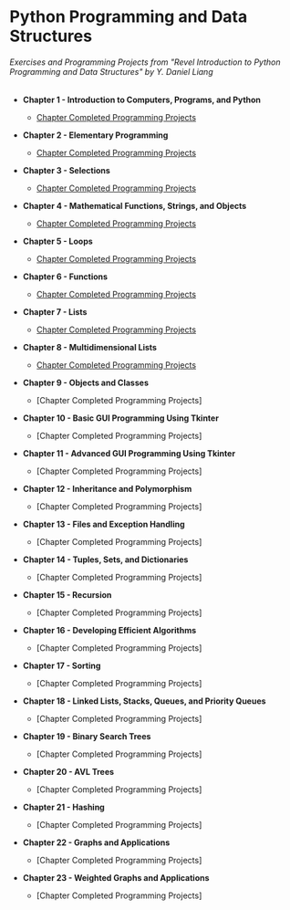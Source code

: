 # Python Programming and Data Structures
###### Exercises and Programming Projects from "Revel Introduction to Python Programming and Data Structures" by Y. Daniel Liang

- **Chapter 1 - Introduction to Computers, Programs, and Python**
    - [Chapter Completed Programming Projects](https://github.com/MrBanh/SJCC-CIS024C-Python/tree/master/Chapter%2001)

- **Chapter 2 - Elementary Programming**
    - [Chapter Completed Programming Projects](https://github.com/MrBanh/SJCC-CIS024C-Python/tree/master/Chapter%2002)

- **Chapter 3 - Selections**
    - [Chapter Completed Programming Projects](https://github.com/MrBanh/SJCC-CIS024C-Python/tree/master/Chapter%2003)

- **Chapter 4 - Mathematical Functions, Strings, and Objects**
    - [Chapter Completed Programming Projects](https://github.com/MrBanh/SJCC-CIS024C-Python/tree/master/Chapter%2004)

- **Chapter 5 - Loops**
    - [Chapter Completed Programming Projects](https://github.com/MrBanh/SJCC-CIS024C-Python/tree/master/Chapter%2005)
- **Chapter 6 - Functions**
    - [Chapter Completed Programming Projects](https://github.com/MrBanh/SJCC-CIS024C-Python/tree/master/Chapter%2006)
- **Chapter 7 - Lists**
    - [Chapter Completed Programming Projects](https://github.com/MrBanh/SJCC-CIS024C-Python/tree/master/Chapter%2007)
- **Chapter 8 - Multidimensional Lists**
    - [Chapter Completed Programming Projects](https://github.com/MrBanh/SJCC-CIS024C-Python/tree/master/Chapter%2008)
- **Chapter 9 - Objects and Classes**
    - [Chapter Completed Programming Projects]
- **Chapter 10 - Basic GUI Programming Using Tkinter**
    - [Chapter Completed Programming Projects]
- **Chapter 11 - Advanced GUI Programming Using Tkinter**
    - [Chapter Completed Programming Projects]
- **Chapter 12 - Inheritance and Polymorphism**
    - [Chapter Completed Programming Projects]
- **Chapter 13 - Files and Exception Handling**
    - [Chapter Completed Programming Projects]
- **Chapter 14 - Tuples, Sets, and Dictionaries**
    - [Chapter Completed Programming Projects]
- **Chapter 15 - Recursion**
    - [Chapter Completed Programming Projects]
- **Chapter 16 - Developing Efficient Algorithms**
    - [Chapter Completed Programming Projects]
- **Chapter 17 - Sorting**
    - [Chapter Completed Programming Projects]
- **Chapter 18 - Linked Lists, Stacks, Queues, and Priority Queues**
    - [Chapter Completed Programming Projects]
- **Chapter 19 - Binary Search Trees**
    - [Chapter Completed Programming Projects]
- **Chapter 20 - AVL Trees**
    - [Chapter Completed Programming Projects]
- **Chapter 21 - Hashing**
    - [Chapter Completed Programming Projects]
- **Chapter 22 - Graphs and Applications**
    - [Chapter Completed Programming Projects]
- **Chapter 23 - Weighted Graphs and Applications**
    - [Chapter Completed Programming Projects]